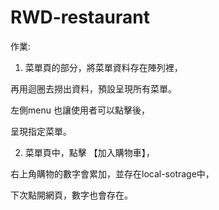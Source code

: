 # RWD-restaurant

作業:

1. 菜單頁的部分，將菜單資料存在陣列裡，

再用迴圈去撈出資料，預設呈現所有菜單。

左側menu 也讓使用者可以點擊後，

呈現指定菜單。



2. 菜單頁中，點擊 【加入購物車】，

右上角購物的數字會累加，並存在local-sotrage中，

下次點開網頁，數字也會存在。
